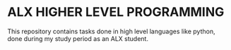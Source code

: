 
# ALX HIGHER LEVEL PROGRAMMING
This repository contains tasks done in high level languages like python,
done during my study period as an ALX student.

